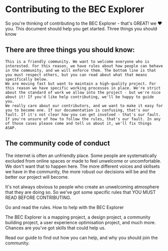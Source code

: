 # Contributing to the BEC Explorer

So you're thinking of contributing to the BEC Explorer - that's GREAT! we ❤️ you. This document should help you get started.
Three things you should know

## There are three things you should know:

    This is a friendly community. We want to welcome everyone who is interested. For this reason, we have rules about how people can behave in the community, and we will enforce them. The bottom line is that you must respect others, but you can read about what that means specifically below.
    We are moving fast but want to maintain a high-quality project. For this reason we have specific working processes in place. We're strict about the standard of work we allow into the project - but we're nice about it! If you'd like help contributing, we'll be happy to guide you.
    We really care about our contributors, and we want to make it easy for you to become one. If our documentation is confusing, that's our fault. If it's not clear how you can get involved - that's our fault. If you're unsure of how to follow the rules, that's our fault. In any of those cases please come and tell us about it, we'll fix things ASAP.

## The community code of conduct

The internet is often an unfriendly place. Some people are systematically excluded from online spaces or made to feel unwelcome or uncomfortable. We don't want that to happen here. The more different voices and skillsets we have in the community, the more robust our decisions will be and the better our project will become.

It's not always obvious to people who create an unwelcoming atmosphere that they are doing so. So we've got some specific rules that YOU MUST READ BEFORE CONTRIBUTING.

Go and read the rules.
How to help with the BEC Explorer

The BEC Explorer is a mapping project, a design project, a community building project, a user experience optimisation project, and much more. Chances are you've got skills that could help us.

Read our guide to find out how you can help, and why you should join the community.
